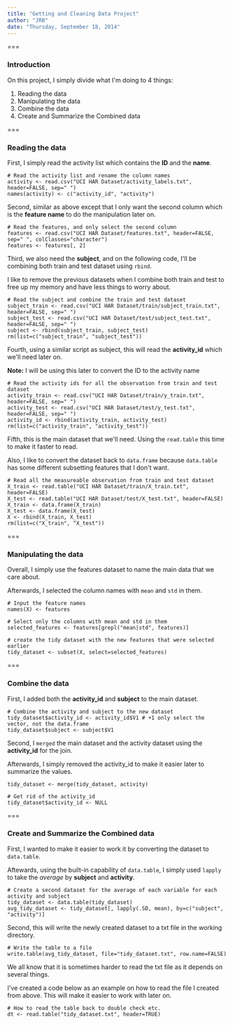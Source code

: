```yaml
---
title: "Getting and Cleaning Data Project"
author: "JRB"
date: "Thursday, September 18, 2014"
---
```


===

### Introduction

On this project, I simply divide what I'm doing to 4 things:

1) Reading the data  
2) Manipulating the data  
3) Combine the data  
4) Create and Summarize the Combined data  

===

### Reading the data

First, I simply read the activity list which contains the **ID** and the **name**.

```{r}
# Read the activity list and rename the column names
activity <- read.csv("UCI HAR Dataset/activity_labels.txt", header=FALSE, sep=" ")
names(activity) <- c("activity_id", "activity")
```

Second, similar as above except that I only want the second column which is the **feature name** to do the manipulation later on.

```{r}
# Read the features, and only select the second column
features <- read.csv("UCI HAR Dataset/features.txt", header=FALSE, sep=" ", colClasses="character")
features <- features[, 2]
```

Third, we also need the **subject**, and on the following code, I'll be combining both train and test dataset using `rbind`.  

I like to remove the previous datasets when I combine both train and test to free up my memory and have less things to worry about.

```{r}
# Read the subject and combine the train and test dataset
subject_train <- read.csv("UCI HAR Dataset/train/subject_train.txt", header=FALSE, sep=" ")
subject_test <- read.csv("UCI HAR Dataset/test/subject_test.txt", header=FALSE, sep=" ")
subject <- rbind(subject_train, subject_test)
rm(list=c("subject_train", "subject_test"))
```

Fourth, using a similar script as subject, this will read the **activity_id** which we'll need later on.

**Note:** I will be using this later to convert the ID to the activity name

```{r}
# Read the activity ids for all the observation from train and test dataset
activity_train <- read.csv("UCI HAR Dataset/train/y_train.txt", header=FALSE, sep=" ")
activity_test <- read.csv("UCI HAR Dataset/test/y_test.txt", header=FALSE, sep=" ")
activity_id <- rbind(activity_train, activity_test)
rm(list=c("activity_train", "activity_test"))
```

Fifth, this is the main dataset that we'll need. Using the `read.table` this time to make it faster to read.  

Also, I like to convert the dataset back to `data.frame` because `data.table` has some different subsetting features that I don't want.

```{r}
# Read all the measureable observation from train and test dataset
X_train <- read.table("UCI HAR Dataset/train/X_train.txt", header=FALSE)
X_test <- read.table("UCI HAR Dataset/test/X_test.txt", header=FALSE)
X_train <- data.frame(X_train)
X_test <- data.frame(X_test)
X <- rbind(X_train, X_test)
rm(list=c("X_train", "X_test"))
```
===

### Manipulating the data

Overall, I simply use the features dataset to name the main data that we care about.  

Afterwards, I selected the column names with `mean` and `std` in them.

```{r}
# Input the feature names
names(X) <- features

# Select only the columns with mean and std in them
selected_features <- features[grepl("mean|std", features)]

# create the tidy dataset with the new features that were selected earlier
tidy_dataset <- subset(X, select=selected_features)
```
===

### Combine the data

First, I added both the **activity_id** and **subject** to the main dataset.  

```{r}
# Combine the activity and subject to the new dataset
tidy_dataset$activity_id <- activity_id$V1 # +1 only select the vector, not the data.frame
tidy_dataset$subject <- subject$V1
```

Second, I `merged` the main dataset and the activity dataset using the **activity_id** for the join.  

Afterwards, I simply removed the activity_id to make it easier later to summarize the values.

```{r}
tidy_dataset <- merge(tidy_dataset, activity)

# Get rid of the activity_id
tidy_dataset$activity_id <- NULL 
```
===

### Create and Summarize the Combined data

First, I wanted to make it easier to work it by converting the dataset to `data.table`.  

Aftewards, using the built-in capability of `data.table`, I simply used `lapply` to take the *average* by **subject** and **activity**.

```{r}
# Create a second dataset for the average of each variable for each activity and subject
tidy_dataset <- data.table(tidy_dataset)
avg_tidy_dataset <- tidy_dataset[, lapply(.SD, mean), by=c("subject", "activity")]
```

Second, this will write the newly created dataset to a txt file in the working directory.

```{r}
# Write the table to a file
write.table(avg_tidy_dataset, file="tidy_dataset.txt", row.name=FALSE)
```

We all know that it is sometimes harder to read the txt file as it depends on several things.  

I've created a code below as an example on how to read the file I created from above. This will make it easier to work with later on.

```{r}
# How to read the table back to double check etc.
dt <- read.table("tidy_dataset.txt", header=TRUE)
```